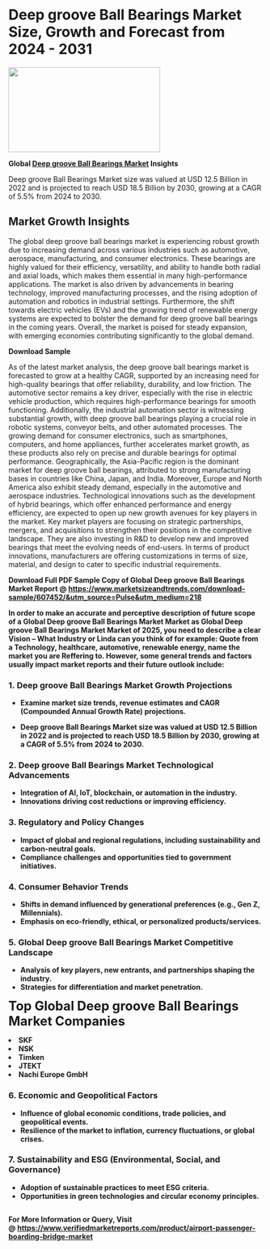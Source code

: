 <H1>Deep groove Ball Bearings Market Size, Growth and Forecast from 2024 - 2031</H1><img class="aligncenter size-medium wp-image-584254" src="https://thirdeyenews.in/wp-content/uploads/2024/09/Global-Market-Research-300x168.jpeg" alt="" width="300" height="168" /><p><strong>Global&nbsp;<a href="https://www.marketsizeandtrends.com/download-sample/607452/&amp;utm_source=Pulse&amp;utm_medium=218">Deep groove Ball Bearings Market</a> Insights</strong></p><p>Deep groove Ball Bearings Market size was valued at USD 12.5 Billion in 2022 and is projected to reach USD 18.5 Billion by 2030, growing at a CAGR of 5.5% from 2024 to 2030.</p><p><h2>Market Growth Insights</h2> <p>The global deep groove ball bearings market is experiencing robust growth due to increasing demand across various industries such as automotive, aerospace, manufacturing, and consumer electronics. These bearings are highly valued for their efficiency, versatility, and ability to handle both radial and axial loads, which makes them essential in many high-performance applications. The market is also driven by advancements in bearing technology, improved manufacturing processes, and the rising adoption of automation and robotics in industrial settings. Furthermore, the shift towards electric vehicles (EVs) and the growing trend of renewable energy systems are expected to bolster the demand for deep groove ball bearings in the coming years. Overall, the market is poised for steady expansion, with emerging economies contributing significantly to the global demand.</p> <p><strong>Download Sample</strong></p> <p>As of the latest market analysis, the deep groove ball bearings market is forecasted to grow at a healthy CAGR, supported by an increasing need for high-quality bearings that offer reliability, durability, and low friction. The automotive sector remains a key driver, especially with the rise in electric vehicle production, which requires high-performance bearings for smooth functioning. Additionally, the industrial automation sector is witnessing substantial growth, with deep groove ball bearings playing a crucial role in robotic systems, conveyor belts, and other automated processes. The growing demand for consumer electronics, such as smartphones, computers, and home appliances, further accelerates market growth, as these products also rely on precise and durable bearings for optimal performance. Geographically, the Asia-Pacific region is the dominant market for deep groove ball bearings, attributed to strong manufacturing bases in countries like China, Japan, and India. Moreover, Europe and North America also exhibit steady demand, especially in the automotive and aerospace industries. Technological innovations such as the development of hybrid bearings, which offer enhanced performance and energy efficiency, are expected to open up new growth avenues for key players in the market. Key market players are focusing on strategic partnerships, mergers, and acquisitions to strengthen their positions in the competitive landscape. They are also investing in R&D to develop new and improved bearings that meet the evolving needs of end-users. In terms of product innovations, manufacturers are offering customizations in terms of size, material, and design to cater to specific industrial requirements.</p> <p><strong></p><p><span class=""><strong>Download Full PDF Sample Copy of Global Deep groove Ball Bearings Market Report</strong> @ <a href="https://www.marketsizeandtrends.com/download-sample/607452/&amp;utm_source=Pulse&amp;utm_medium=218" target="_blank">https://www.marketsizeandtrends.com/download-sample/607452/&amp;utm_source=Pulse&amp;utm_medium=218</a></span></p><p>In order to make an accurate and perceptive description of future scope of a Global&nbsp;Deep groove Ball Bearings Market Market as Global&nbsp;Deep groove Ball Bearings Market Market of 2025, you need to describe a clear Vision &ndash; What Industry or Linda can you think of for example: Quote from a Technology, healthcare, automotive, renewable energy, name the market you are Reffering to. However, some general trends and factors usually impact market reports and their future outlook include:</p><h3>1.&nbsp;<strong>Deep groove Ball Bearings Market Growth Projections</strong></h3><ul><li>Examine market size trends, revenue estimates and CAGR (Compounded Annual Growth Rate) projections.</li><li><p>Deep groove Ball Bearings Market size was valued at USD 12.5 Billion in 2022 and is projected to reach USD 18.5 Billion by 2030, growing at a CAGR of 5.5% from 2024 to 2030.</p></li></ul><h3>2.&nbsp;<strong>Deep groove Ball Bearings Market Technological Advancements</strong></h3><ul><li>Integration of AI, IoT, blockchain, or automation in the industry.</li><li>Innovations driving cost reductions or improving efficiency.</li></ul><h3>3.&nbsp;<strong>Regulatory and Policy Changes</strong></h3><ul><li>Impact of global and regional regulations, including sustainability and carbon-neutral goals.</li><li>Compliance challenges and opportunities tied to government initiatives.</li></ul><h3>4.&nbsp;<strong>Consumer Behavior Trends</strong></h3><ul><li>Shifts in demand influenced by generational preferences (e.g., Gen Z, Millennials).</li><li>Emphasis on eco-friendly, ethical, or personalized products/services.</li></ul><h3>5.&nbsp;<strong>Global Deep groove Ball Bearings Market Competitive Landscape</strong></h3><ul><li>Analysis of key players, new entrants, and partnerships shaping the industry.</li><li>Strategies for differentiation and market penetration.</li></ul><p data-pm-slice="1 1 []"><span style="color: inherit; font-family: inherit; font-size: 25px;">Top Global Deep groove Ball Bearings Market Companies</span></p><div class="" data-test-id=""><p><li>SKF</li><li> NSK</li><li> Timken</li><li> JTEKT</li><li> Nachi Europe GmbH</li></p></div><h3>6.&nbsp;<strong>Economic and Geopolitical Factors</strong></h3><ul><li>Influence of global economic conditions, trade policies, and geopolitical events.</li><li>Resilience of the market to inflation, currency fluctuations, or global crises.</li></ul><h3>7.&nbsp;<strong>Sustainability and ESG (Environmental, Social, and Governance)</strong></h3><ul><li>Adoption of sustainable practices to meet ESG criteria.</li><li>Opportunities in green technologies and circular economy principles.</li></ul><h2><strong style="font-size: 14px;">For More Information or Query, Visit @&nbsp;</strong><a style="background-color: #ffffff; font-size: 14px;" href="https://www.marketsizeandtrends.com/report/deep-groove-ball-bearings-market/" target="_blank">https://www.verifiedmarketreports.com/product/airport-passenger-boarding-bridge-market</a></h2>

